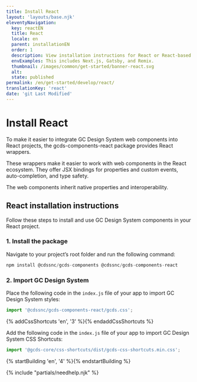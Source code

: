 ```yaml
---
title: Install React
layout: 'layouts/base.njk'
eleventyNavigation:
  key: reactEN
  title: React
  locale: en
  parent: installationEN
  order: 1
  description: View installation instructions for React or React-based projects.
  envExamples: This includes Next.js, Gatsby, and Remix.
  thumbnail: /images/common/get-started/banner-react.svg
  alt:
  state: published
permalink: /en/get-started/develop/react/
translationKey: 'react'
date: 'git Last Modified'
---
```


# Install React

To make it easier to integrate GC Design System web components into React projects, the <gcds-link href="{{ links.npmGcdsComponentsReact }}" external>gcds-components-react</gcds-link> package provides React wrappers.

These wrappers make it easier to work with web components in the React ecosystem. They offer JSX bindings for properties and custom events, auto-completion, and type safety.

The web components inherit native properties and interoperability.

## React installation instructions

Follow these steps to install and use GC Design System components in your React project.

### 1. Install the package

Navigate to your project’s root folder and run the following command:

```js
npm install @cdssnc/gcds-components @cdssnc/gcds-components-react
```

### 2. Import GC Design System

Place the following code in the `index.js` file of your app to import GC Design System styles:

```js
import '@cdssnc/gcds-components-react/gcds.css';
```

{% addCssShortcuts 'en', '3' %}{% endaddCssShortcuts %}

Add the following code in the `index.js` file of your app to import GC Design System CSS Shortcuts:

```js
import '@gcds-core/css-shortcuts/dist/gcds-css-shortcuts.min.css';
```

{% startBuilding 'en', '4' %}{% endstartBuilding %}

{% include "partials/needhelp.njk" %}
